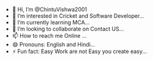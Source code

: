 - 👋 Hi, I’m @ChintuVishwa2001
- 👀 I’m interested in Cricket and Software Developer...
- 🌱 I’m currently learning MCA...
- 💞️ I’m looking to collaborate on Contact US...
- 📫 How to reach me Online ...
- 😄 Pronouns: English and Hindi...
- ⚡ Fun fact: Easy Work are not Easy you create easy...

<!---
ChintuVishwa2001/ChintuVishwa2001 is a ✨ special ✨ repository because its `README.md` (this file) appears on your GitHub profile.
You can click the Preview link to take a look at your changes.
--->
